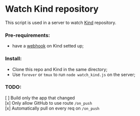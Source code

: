 # Watch Kind repository

This script is used in a server to watch [Kind](https://github.com/uwu-tech/Kind) repository.

### Pre-requirements:
- have a [webhook](https://docs.github.com/en/developers/webhooks-and-events/webhooks/about-webhooks) on Kind setted up;

### Install:
- Clone this repo and Kind in the same directory;
- Use `forever` or `tmux` to run `node watch_kind.js` on the server;

### TODO:
[ ] Build only the app that changed  
[x] Only allow GitHub to use route `/on_push`  
[x] Automatically pull on every req on `/on_push`  
 

